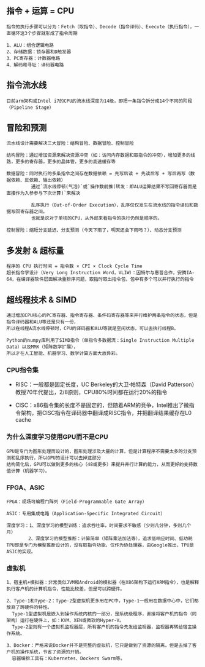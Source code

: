 
## 指令 + 运算 = CPU

    指令的执行步骤可以分为：Fetch（取指令）、Decode（指令译码）、Execute（执行指令），一直循环这3个步骤就形成了指令周期
    
    1、ALU：组合逻辑电路
    2、存储数据：锁存器和D触发器
    3、PC寄存器：计数器电路
    4、解码和寻址：译码器电路
    
## 指令流水线

    目前arm架构或Intel i7的CPU的流水线深度为14级，即把一条指令拆分成14个不同的阶段（Pipeline Stage）
    
## 冒险和预测
    
    流水线设计需要解决三大冒险：结构冒险、数据冒险、控制冒险
    
    结构冒险：通过增加资源来解决资源冲突（如：访问内存数据和取指令的冲突），增加更多的线路，更多的寄存器，更多的晶体管，更多的高速缓存等
    
    数据冒险：同时执行的多条指令之间存在数据依赖 = 先写后读 + 先读后写 + 写后再写（数据依赖、反依赖、输出依赖）
             通过`流水线停顿(气泡)`或`操作数前推(转发：即ALU运算结果不写回寄存器而是直接作为入参参与下次计算)`来解决
                             
             乱序执行（Out-of-Order Execution），乱序仅仅发生在流水线的指令译码和数据写回寄存器之间。
             也就是说对于单核的CPU，从外部来看指令的执行仍然是顺序的。
    
    控制冒险：缩短分支延迟、分支预测（今天下雨了，明天还会下雨吗？）、动态分支预测
    
## 多发射 & 超标量

    程序的 CPU 执行时间 = 指令数 × CPI × Clock Cycle Time
    超长指令字设计（Very Long Instruction Word，VLIW）：因特尔与惠普合作，安腾IA-64，在编译器软件层面解决重排序问题，取指时取出指令包，包中有多个可以并行执行的指令
    
## 超线程技术 & SIMD

    通过增加CPU核心的PC寄存器、指令寄存器、条件码寄存器等来并行维护两条指令的状态，但是指令译码器和ALU等还是只有一份，
    所以在线程A流水线停顿时，CPU的译码器和ALU等就是空闲状态，可以去执行线程B。
    
    Python的numpy库利用了SIMD指令（单指令多数据流：Single Instruction Multiple Data）以及MMX（矩阵数学扩展），
    所以才在人工智能、机器学习、数学计算方面大放异彩。
    
### CPU指令集
    
   * RISC：一般都是固定长度，UC Berkeley的大卫·帕特森（David Patterson）教授70年代提出，2/8原则，CPU80%时间都在运行20%的指令
                   
   * CISC：x86指令集的长度不是固定的，但随着ARM的竞争，Intel推出了微指令架构，把CISC指令在译码器中翻译成RISC指令，并把翻译结果缓存在L0 cache
   
   
### 为什么深度学习使用GPU而不是CPU
    
    GPU是专门为图形处理而设计的，图形处理涉及大量的计算，但是计算程序不需要太多的分支预测和乱序执行，所以GPU的设计可以去掉这部分
    结构简化后，GPU可以做到更多的核心（48或更多）来提升并行计算的能力，从而更好的支持数值计算（机器学习）。
    
### FPGA、ASIC
    
    FPGA：现场可编程门阵列（Field-Programmable Gate Array）
    
    ASIC：专用集成电路（Application-Specific Integrated Circuit）
                                       
    深度学习：1、深度学习的模型训练：追求吞吐率，时间要求不敏感（少则几分钟，多则几个月）
            2、深度学习的模型推断：计算简单（矩阵乘法加法等），追求低响应时间、低功耗
    TPU即是专门为模型推断设计的，没有取指令功能，仅作为协处理器，由Google推出，TPU是ASIC的实现。
    
### 虚拟机

    1、宿主机+模拟器：非常类似JVM和Android的模拟器（在X86架构下运行ARM指令），也是解释执行客户机的计算机指令，性能比较差，但是可以跨硬件。
    
    2、Type-1和Type-2：Type-2型虚拟机更多用在PC中，Type-1一般用在数据中心中，它们都放弃了跨硬件的特性。
      Type-1型虚拟机是嵌入到操作系统内核的一部分，是系统级程序，直接将客户机的指令（同架构）运行在硬件上，如：KVM、XEN或微软的Hyper-V。
      Type-2型则有一个虚拟机监视器层，所有客户机的指令先发给监视器，监视器再转给宿主操作系统。
      
    3、Docker：严格来说Docker并不是完整的虚拟机，它只是做到了资源的隔离，但是去掉了客户机的操作系统，节省了资源的开销。
      容器编排工具有：Kubernetes、Dockers Swarm等。